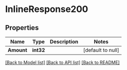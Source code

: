 # InlineResponse200

## Properties
Name | Type | Description | Notes
------------ | ------------- | ------------- | -------------
**Amount** | **int32** |  | [default to null]

[[Back to Model list]](../README.md#documentation-for-models) [[Back to API list]](../README.md#documentation-for-api-endpoints) [[Back to README]](../README.md)

